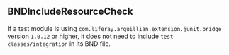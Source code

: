 ## BNDIncludeResourceCheck

If a test module is using `com.liferay.arquillian.extension.junit.bridge`
version `1.0.12` or higher, it does not need to include
`test-classes/integration` in its BND file.